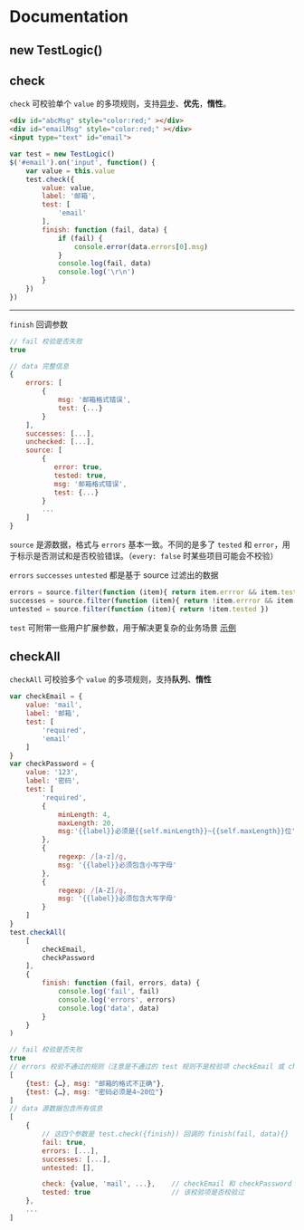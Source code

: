 # Documentation

## new TestLogic()

## check

`check` 可校验单个 `value` 的多项规则，支持[异步](../example/README.md#function-async)、**优先**，**惰性**。

````html
<div id="abcMsg" style="color:red;" ></div>
<div id="emailMsg" style="color:red;" ></div>
<input type="text" id="email">
````

````js
var test = new TestLogic()
$('#email').on('input', function() {
    var value = this.value
    test.check({
        value: value,
        label: '邮箱',
        test: [
            'email'
        ],
        finish: function (fail, data) {
            if (fail) {
                console.error(data.errors[0].msg)
            }
            console.log(fail, data)
            console.log('\r\n')
        }
    })
})
````

---

`finish` 回调参数


```js
// fail 校验是否失败
true

// data 完整信息
{
    errors: [
        {
            msg: '邮箱格式错误',
            test: {...}
        }
    ],
    successes: [...],
    unchecked: [...],
    source: [
        {
           error: true,
           tested: true,
           msg: '邮箱格式错误',
           test: {...}
        }
        ...
    ]
}
```

`source` 是源数据，格式与 `errors` 基本一致。不同的是多了 `tested` 和 `error`，用于标示是否测试和是否校验错误。（`every: false` 时某些项目可能会不校验）

`errors` `successes` `untested` 都是基于 source 过滤出的数据

```js
errors = source.filter(function (item){ return item.errror && item.tested })
successes = source.filter(function (item){ return !item.errror && item.tested })
untested = source.filter(function (item){ return !item.tested })
```



`test` 可附带一些用户扩展参数，用于解决更复杂的业务场景 [示例](../example/README.md#every)

## checkAll

`checkAll` 可校验多个 `value` 的多项规则，支持**队列**、**惰性**

````js
var checkEmail = {
    value: 'mail',
    label: '邮箱',
    test: [
        'required',
        'email'
    ]
}
var checkPassword = {
    value: '123',
    label: '密码',
    test: [
        'required',
        {
            minLength: 4,
            maxLength: 20,
            msg:'{{label}}必须是{{self.minLength}}~{{self.maxLength}}位'
        },
        {
            regexp: /[a-z]/g,
            msg: '{{label}}必须包含小写字母'
        },
        {
            regexp: /[A-Z]/g,
            msg: '{{label}}必须包含大写字母'
        }
    ]
}
test.checkAll(
    [
        checkEmail,
        checkPassword
    ],
    {
        finish: function (fail, errors, data) {
            console.log('fail', fail)
            console.log('errors', errors)
            console.log('data', data)
        }
    }
)
````


```js
// fail 校验是否失败
true
// errors 校验不通过的规则（注意是不通过的 test 规则不是校验项 checkEmail 或 checkEmail）
[
    {test: {…}, msg: "邮箱的格式不正确"},
    {test: {…}, msg: "密码必须是4~20位"}
]
// data 源数据包含所有信息
[
    {
        // 这四个参数是 test.check({finish}) 回调的 finish(fail, data){}
        fail: true,
        errors: [...],
        successes: [...],
        untested: [],

        check: {value, 'mail', ...},    // checkEmail 和 checkPassword
        tested: true                    // 该校验项是否校验过
    },
    ...
]
```
